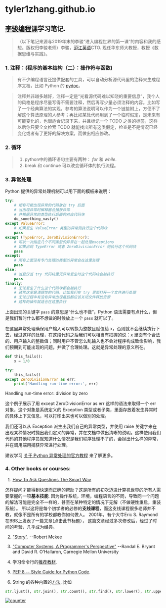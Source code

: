# tyler1zhang.github.io

## [李骏编程课](https://www.bilibili.com/video/BV1ME411W7dE)学习笔记.
>（以下笔记来源与2019年末的李骏“进入编程世界的第一课”的内容和我的感想。版权归李骏老师）李骏，[沪江英语](https://www.hjenglish.com/)CTO. 现任华东师大教授，教授《数据思维与实践》。 

### 1. 注释：(程序的基本结构（二）：操作符与函数)
 >有不少编程语言还提供配套的工具，可以自动分析源代码里的注释来生成程序文档，比如 Python 的 [pydoc](https://docs.python.org/2/library/pydoc.html)。

>注释并非越多越好，注释一定是“光看源代码难以知晓的重要信息”，我个人的风格是程序尽量写得不需要注释，然后再写少量必须注释的内容。比如写了一个经典算法的实现，参考的算法说明可以作为一个链接附上，方便不了解这个算法原理的人参考；再比如某处代码用到了一个临时假定，是未来有可能变化的，也很适合记录下来，并且标记一个 TODO 之类的标签，这样以后你只要全文检索 TODO 就能找出所有这类假定，检查是不是情况已经变化或者有了更好的解决方案，而做出相应修改。


### 2. 循环

> 1. python中的循环语句主要有两种： *for* 和 *while*.
> 2. break 和 continue 可以改变循环体的执行流程。 

### 3. 异常处理

Python 提供的异常处理机制可以用下面的模板来说明：

```python
try:
    # 把有可能出现异常的代码放在 try 后面
    # 当出现异常时解释器会捕获异常
    # 并根据异常的类型执行后面的对应代码块
    do_something_nasty()
except ValueError:
    # 如果发生 ValueError 类型的异常则执行这个代码块
    pass
except (TypeError, ZeroDivisionError):
    # 可以一次指定几个不同类型的异常在一起处理exceptions
    # 如果出现 TypeError 或者 ZeroDivisionError 则执行这个代码块
    pass
except:
    # 所有上面没有专门处理的类型的异常会在这里处理
    pass
else:
    # 当且仅当 try 代码块里无异常发生时这个代码块会被执行
    pass
finally:
    # 无论发生了什么这个代码块都会被执行
    # 通常这里是清理性的代码，比如我们在 try 里面打开一个文件进行处理
    # 无论过程中有没有异常出现最后都应该关闭文件释放资源
    # 这样的操作就适合在这里执行
```

上面出现的关键字 `pass` 的意思是“什么也不做”，Python 语法需要有点什么，但是我们暂时什么都不想做的时候放上一个 `pass` 就可以了。

在这里异常处理确保用户输入可以转换为整数且赋值给 x，否则就不会继续执行下去，经过这样的处理，在这段代码之后我们可以相当有把握的说：x 里面有个合法的、用户输入的整数值；同时用户不管怎么乱输入也不会对程序构成致命影响，我们预期到可能出现的问题，并做了合理处理。这就是异常处理的意义所在。

```python
def this_fails():
    x = 1/0

try:
    this_fails()
except ZeroDivisionError as err:
    print('Handling run-time error:', err)
```

Handling run-time error: division by zero

这个例子展示了用 except ZeroDivisionError as err 这样的语法来取得一个 err 对象，这个对象是系统定义的 Exception 类型或者子类，里面存放着发生异常时的具体上下文信息，可以打印出来也可以做别的处理。

我们还可以从 Exception 派生出我们自己的异常类型，并使用 raise 关键字来在出现某种情况时抛出我们定义的异常，并在文档中做出清晰的说明。这样使用我们代码的其他程序员就知道什么情况是我们程序处理不了的，会抛出什么样的异常，并在调用端用捕获异常进行处理。

建议学习 [关于 Python 异常处理的官方教程](https://docs.python.org/3/tutorial/errors.html) 来了解更多。





### 4. Other books or courses:

1.  [How To Ask Questions The Smart Way](http://www.catb.org/~esr/faqs/smart-questions.html)

怎样提问才能得到快速而正确的帮助？这是所有的初次迈进计算机世界的所有人需要掌握的一项**基本技能**. 因为操作系统，环境，编程语言的不同，导致同一个问题的解法可能是完全不一样的，甚至在某种特定的情况下无解（不做硬性重启，重装系统）。 所以这将是每个初学者的必修的**支线课程**，而这支线课程很多老师并不教，就像不是所有的学校都教你如何做人。 2001年，有个大牛Eric S. Raymond在BBS上发表了一篇文章(点击此节标题）， 这篇文章经过多次修改后，经过了时间的考验，几乎成为经典。

2. ["Story"](https://www.amazon.com/Story-Structure-Substance-Principles-Screenwriting-ebook/dp/B0042FZVOY). --Robert Mckee

3. ["Computer Systems, A Programmer's Perspective"](http://csapp.cs.cmu.edu/) --Randal E. Bryant and David R. O'Hallaron, Carnegie Mellon University

4. 学习命令行的[推荐教材](http://cglab.ca/~morin/teaching/1405/clcc/book/cli-crash-courseli3.html#x4-40000.1).

5. [PEP 8 -- Style Guide for Python Code](https://www.python.org/dev/peps/pep-0008/). 

6. String 的各种内置的[方法](https://docs.python.org/3/library/stdtypes.html#string-methods). 比如
```python
str.ljust(), str.join(), str.count(), str.find(), str.lower(), str.upper(), str.isalnum(), str.isdigit(), etc. 
```

<div>
  <a href='https://www.counter12.com'><img src='https://www.counter12.com/img-b0zD7x0BDdD7315B-2.gif' border='0' alt='counter'>
  </a>
  <script type='text/javascript' src='https://www.counter12.com/ad.js?id=b0zD7x0BDdD7315B'>
  </script>
</div>

